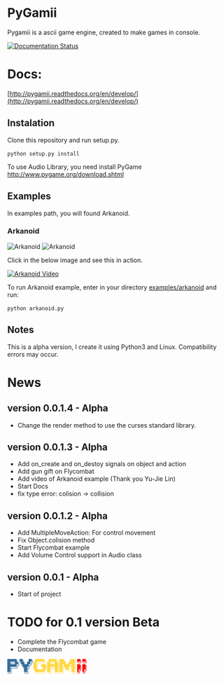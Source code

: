 # PyGamii
Pygamii is a ascii game engine, created to make games in console.

[![Documentation Status](https://readthedocs.org/projects/pygamii/badge/?version=develop)](http://pygamii.readthedocs.org/en/develop/?badge=develop)

# Docs:

[http://pygamii.readthedocs.org/en/develop/](http://pygamii.readthedocs.org/en/develop/)

## Instalation
Clone this repository and run setup.py.

    python setup.py install

To use Audio Library, you need install PyGame http://www.pygame.org/download.shtml

## Examples
In examples path, you will found Arkanoid.

### Arkanoid
![Arkanoid](https://raw.githubusercontent.com/carlosmaniero/pygamii/develop/examples/arkanoid/screenshots/arkanoid-main.png)
![Arkanoid](https://raw.githubusercontent.com/carlosmaniero/pygamii/develop/examples/arkanoid/screenshots/arkanoid-game.png)

Click in the below image and see this in action.

[![Arkanoid Video](http://img.youtube.com/vi/QcgN2pBfaU0/0.jpg)](http://www.youtube.com/watch?v=QcgN2pBfaU0)

To run Arkanoid example, enter in your directory [examples/arkanoid](examples/arkanoid) and run:
    
    python arkanoid.py

## Notes
This is a alpha version, I create it using Python3 and Linux.
Compatibility errors may occur.


# News
## version 0.0.1.4 - Alpha
- Change the render method to use the curses standard library.

## version 0.0.1.3 - Alpha
- Add on_create and on_destoy signals on object and action
- Add gun gift on Flycombat
- Add video of Arkanoid example (Thank you Yu-Jie Lin)
- Start Docs
- fix type error: colision -> collision

## version 0.0.1.2 - Alpha
- Add MultipleMoveAction: For control movement
- Fix Object.colision method
- Start Flycombat example
- Add Volume Control support in Audio class

## version 0.0.1 - Alpha
- Start of project

# TODO for 0.1 version Beta
- Complete the Flycombat game
- Documentation




![Logo Pygamii](docs/img/logo.png)
